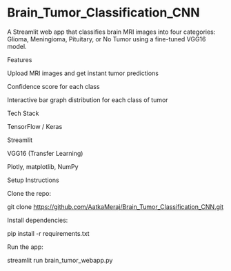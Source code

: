 # Brain_Tumor_Classification_CNN

A Streamlit web app that classifies brain MRI images into four categories: Glioma, Meningioma, Pituitary, or No Tumor using a fine-tuned VGG16 model.

Features

Upload MRI images and get instant tumor predictions

Confidence score for each class

Interactive bar graph distribution for each class of tumor

Tech Stack

TensorFlow / Keras

Streamlit

VGG16 (Transfer Learning)

Plotly, matplotlib, NumPy

Setup Instructions

Clone the repo:

git clone https://github.com/AatkaMeraj/Brain_Tumor_Classification_CNN.git

Install dependencies:

pip install -r requirements.txt

Run the app:

streamlit run brain_tumor_webapp.py
